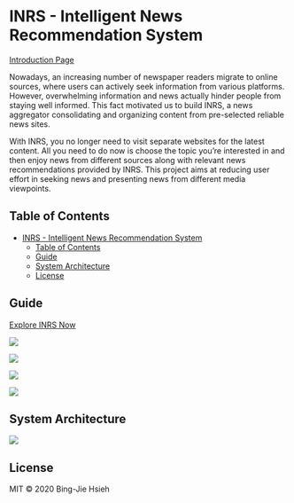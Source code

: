 # INRS - Intelligent News Recommendation System

[Introduction Page](https://jayhsieh1104.github.io/INRS-Intelligent-News-Recommendation-System/)

Nowadays, an increasing number of newspaper readers migrate to online sources, where users can actively seek information from various platforms. However, overwhelming information and news actually hinder people from staying well informed. This fact motivated us to build INRS, a news aggregator consolidating and organizing content from pre-selected reliable news sites.

With INRS, you no longer need to visit separate websites for the latest content. All you need to do now is choose the topic you’re interested in and then enjoy news from different sources along with relevant news recommendations provided by INRS. This project aims at reducing user effort in seeking news and presenting news from different media viewpoints.

## Table of Contents

- [INRS - Intelligent News Recommendation System](#inrs---intelligent-news-recommendation-system)
  - [Table of Contents](#table-of-contents)
  - [Guide](#guide)
  - [System Architecture](#system-architecture)
  - [License](#license)

## Guide
[Explore INRS Now](#license)

![](https://i.imgur.com/D7Lp1ti.jpg)

![](https://i.imgur.com/Idp3pFP.jpg)

![](https://i.imgur.com/m0O7RJ9.jpg)

![](https://i.imgur.com/YOm6nPx.jpg)

## System Architecture

![](https://i.imgur.com/Gq8i3EP.png)

## License

MIT © 2020 Bing-Jie Hsieh
